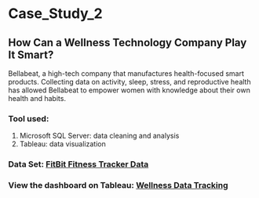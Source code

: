 # Case_Study_2
## How Can a Wellness Technology Company Play It Smart? </br>

Bellabeat, a high-tech company that manufactures health-focused smart products. Collecting data on activity, sleep, stress, and reproductive health has allowed Bellabeat to empower women with knowledge about their own health and habits.



### Tool used:
1. Microsoft SQL Server: data cleaning and analysis
2. Tableau: data visualization


### Data Set: [FitBit Fitness Tracker Data](https://www.kaggle.com/arashnic/fitbit)

### View the dashboard on Tableau: [Wellness Data Tracking](https://public.tableau.com/app/profile/wan.chi.huang/viz/WellnessDataTracking/Dashboard1)
